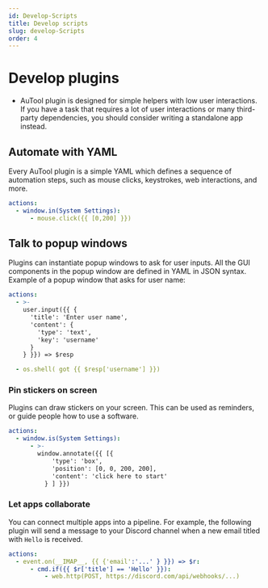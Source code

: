 ```yaml
---
id: Develop-Scripts
title: Develop scripts
slug: develop-Scripts
order: 4
---
```


# Develop plugins

- AuTool plugin is designed for simple helpers with low user interactions. If you have a task that requires a lot of user interactions or many third-party dependencies, you should consider writing a standalone app instead.

## Automate with YAML

Every AuTool plugin is a simple YAML which defines a sequence of automation steps, such as mouse clicks, keystrokes, web interactions, and more.

```yaml
actions:
  - window.in(System Settings):
      - mouse.click({{ [0,200] }})
```

## Talk to popup windows

Plugins can instantiate popup windows to ask for user inputs. All the GUI components in the popup window are defined in YAML in JSON syntax. Example of a popup window that asks for user name:

```yaml
actions:
  - >-
    user.input({{ {
      'title': 'Enter user name',
      'content': {
        'type': 'text',
        'key': 'username'
      }
    } }}) => $resp

  - os.shell( got {{ $resp['username'] }})
```

### Pin stickers on screen

Plugins can draw stickers on your screen. This can be used as reminders, or guide people how to use a software.

```yaml
actions:
  - window.is(System Settings):
      - >-
        window.annotate({{ [{
            'type': 'box',
            'position': [0, 0, 200, 200],
            'content': 'click here to start'
          } ] }})
```

### Let apps collaborate

You can connect multiple apps into a pipeline. For example, the following plugin will send a message to your Discord channel when a new email titled with `Hello` is received.

```yaml
actions:
  - event.on(__IMAP__, {{ {'email':'...' } }}) => $r:
      - cmd.if({{ $r['title'] == 'Hello' }}):
          - web.http(POST, https://discord.com/api/webhooks/...)
```
